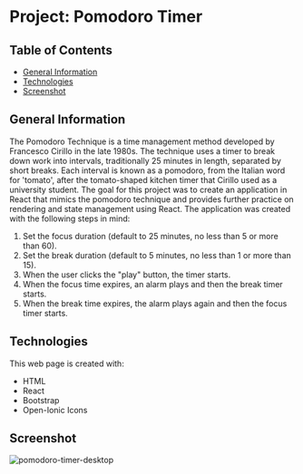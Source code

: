 # Project: Pomodoro Timer

## Table of Contents

* [General Information](#general-information)
* [Technologies](#technologies)
* [Screenshot](#screenshot)

## General Information

The Pomodoro Technique is a time management method developed by Francesco Cirillo in the late 1980s.
The technique uses a timer to break down work into intervals, traditionally 25 minutes in length, separated by short breaks. Each interval is known as a pomodoro, from the Italian word for 'tomato', after the tomato-shaped kitchen timer that Cirillo used as a university student.  The goal for this project was to create an application in React that mimics the pomodoro technique and provides further practice on rendering and state management using React. The application was created with the following steps in mind:
1. Set the focus duration (default to 25 minutes, no less than 5 or more than 60).
2. Set the break duration (default to 5 minutes, no less than 1 or more than 15).
3. When the user clicks the "play" button, the timer starts.
4. When the focus time expires, an alarm plays and then the break timer starts.
5. When the break time expires, the alarm plays again and then the focus timer starts.

## Technologies
This web page is created with:
* HTML
* React
* Bootstrap
* Open-Ionic Icons

## Screenshot
![pomodoro-timer-desktop](https://user-images.githubusercontent.com/68755319/131987127-91c7dcb3-2335-475c-836a-ca4c844ea8d6.png)
